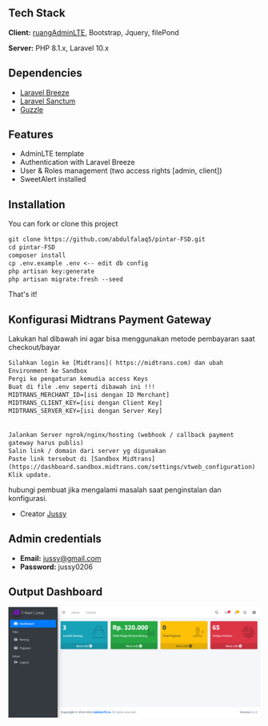 ## Tech Stack

**Client:** [ruangAdminLTE](https://github.com/indrijunanda/RuangAdmin), Bootstrap, Jquery, filePond

**Server:** PHP 8.1.x, Laravel 10.x


## Dependencies

- [Laravel Breeze](https://github.com/laravel/breeze)
- [Laravel Sanctum](https://laravel.com/docs/10.x/sanctum#main-content)
- [Guzzle](https://github.com/guzzle/guzzle)


## Features

- AdminLTE template
- Authentication with Laravel Breeze
- User & Roles management (two access rights [admin, client])
- SweetAlert installed


## Installation 

You can fork or clone this project

``` 
git clone https://github.com/abdulfalaq5/pintar-FSD.git
cd pintar-FSD
composer install
cp .env.example .env <-- edit db config
php artisan key:generate
php artisan migrate:fresh --seed
```
That's it!

## Konfigurasi Midtrans Payment Gateway

Lakukan hal dibawah ini agar bisa menggunakan metode pembayaran saat checkout/bayar

```
Silahkan login ke [Midtrans]( https://midtrans.com) dan ubah Environment ke Sandbox
Pergi ke pengaturan kemudia access Keys
Buat di file .env seperti dibawah ini !!!
MIDTRANS_MERCHANT_ID=[isi dengan ID Merchant]
MIDTRANS_CLIENT_KEY=[isi dengan Client Key]
MIDTRANS_SERVER_KEY=[isi dengan Server Key]


Jalankan Server ngrok/nginx/hosting (webhook / callback payment gateway harus publis)
Salin link / domain dari server yg digunakan
Paste link tersebut di [Sandbox Midtrans](https://dashboard.sandbox.midtrans.com/settings/vtweb_configuration)
Klik update.
```
hubungi pembuat jika mengalami masalah saat penginstalan dan konfigurasi.
- Creator [Jussy](https://www.instagram.com/jussy_ez)

## Admin credentials
- **Email:** jussy@gmail.com
- **Password:** jussy0206


## Output Dashboard

<img width="946" alt="dashboard" src="public/template/dist/img/dashboard.png">
